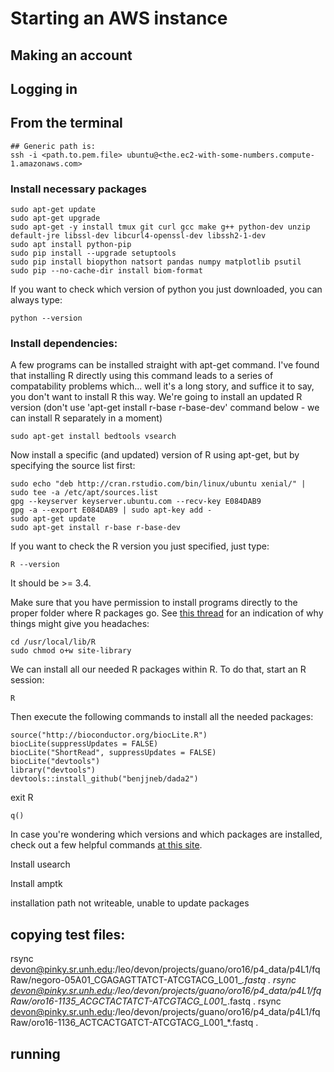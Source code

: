 # Starting an AWS instance

## Making an account

## Logging in


## From the terminal
```
## Generic path is:
ssh -i <path.to.pem.file> ubuntu@<the.ec2-with-some-numbers.compute-1.amazonaws.com>
```

### Install necessary packages
```
sudo apt-get update
sudo apt-get upgrade
sudo apt-get -y install tmux git curl gcc make g++ python-dev unzip default-jre libssl-dev libcurl4-openssl-dev libssh2-1-dev
sudo apt install python-pip
sudo pip install --upgrade setuptools
sudo pip install biopython natsort pandas numpy matplotlib psutil
sudo pip --no-cache-dir install biom-format
```

If you want to check which version of python you just downloaded, you can always type:
```
python --version
```

### Install dependencies:
A few programs can be installed straight with apt-get command. I've found that installing R directly using this command leads to a series of compatability problems which... well it's a long story, and suffice it to say, you don't want to install R this way. We're going to install an updated R version (don't use 'apt-get install r-base r-base-dev' command below - we can install R separately in a moment)
```
sudo apt-get install bedtools vsearch
```

Now install a specific (and updated) version of R using apt-get, but by specifying the source list first:
```
sudo echo "deb http://cran.rstudio.com/bin/linux/ubuntu xenial/" | sudo tee -a /etc/apt/sources.list
gpg --keyserver keyserver.ubuntu.com --recv-key E084DAB9
gpg -a --export E084DAB9 | sudo apt-key add -
sudo apt-get update
sudo apt-get install r-base r-base-dev
```

If you want to check the R version you just specified, just type:
```
R --version
```
It should be >= 3.4.  

Make sure that you have permission to install programs directly to the proper folder where R packages go. See [this thread](https://stackoverflow.com/questions/32540919/library-is-not-writable) for an indication of why things might give you headaches:
```
cd /usr/local/lib/R
sudo chmod o+w site-library
```

We can install all our needed R packages within R. To do that, start an R session:
```
R
```

Then execute the following commands to install all the needed packages:
```
source("http://bioconductor.org/biocLite.R")
biocLite(suppressUpdates = FALSE)
biocLite("ShortRead", suppressUpdates = FALSE)
biocLite("devtools")
library("devtools")
devtools::install_github("benjjneb/dada2")
```
exit R
```
q()
```


In case you're wondering which versions and which packages are installed, check out a few helpful commands [at this site](https://stackoverflow.com/questions/11103189/how-to-find-out-which-package-version-is-loaded-in-r).  



Install usearch

Install amptk

installation path not writeable, unable to update packages

## copying test files:
rsync devon@pinky.sr.unh.edu:/leo/devon/projects/guano/oro16/p4_data/p4L1/fqRaw/negoro-05A01_CGAGAGTTATCT-ATCGTACG_L001_*.fastq .
rsync devon@pinky.sr.unh.edu:/leo/devon/projects/guano/oro16/p4_data/p4L1/fqRaw/oro16-1135_ACGCTACTATCT-ATCGTACG_L001_*.fastq .
rsync devon@pinky.sr.unh.edu:/leo/devon/projects/guano/oro16/p4_data/p4L1/fqRaw/oro16-1136_ACTCACTGATCT-ATCGTACG_L001_*.fastq .

## running 

